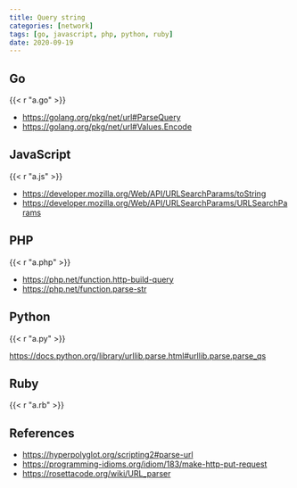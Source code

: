 ```yaml
---
title: Query string
categories: [network]
tags: [go, javascript, php, python, ruby]
date: 2020-09-19
---
```


## Go

{{< r "a.go" >}}

- <https://golang.org/pkg/net/url#ParseQuery>
- <https://golang.org/pkg/net/url#Values.Encode>

## JavaScript

{{< r "a.js" >}}

- <https://developer.mozilla.org/Web/API/URLSearchParams/toString>
- <https://developer.mozilla.org/Web/API/URLSearchParams/URLSearchParams>

## PHP

{{< r "a.php" >}}

- <https://php.net/function.http-build-query>
- <https://php.net/function.parse-str>

## Python

{{< r "a.py" >}}

<https://docs.python.org/library/urllib.parse.html#urllib.parse.parse_qs>

## Ruby

{{< r "a.rb" >}}

## References

- <https://hyperpolyglot.org/scripting2#parse-url>
- <https://programming-idioms.org/idiom/183/make-http-put-request>
- <https://rosettacode.org/wiki/URL_parser>
